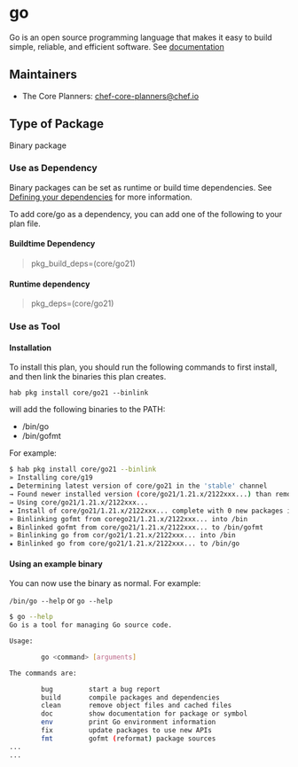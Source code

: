 # go

Go is an open source programming language that makes it easy to build simple, reliable, and efficient software.  See [documentation](https://golang.org)

## Maintainers

* The Core Planners: <chef-core-planners@chef.io>

## Type of Package

Binary package

### Use as Dependency

Binary packages can be set as runtime or build time dependencies. See [Defining your dependencies](https://www.habitat.sh/docs/developing-packages/developing-packages/#sts=Define%21Your%21Dependencies) for more information.

To add core/go as a dependency, you can add one of the following to your plan file.

#### Buildtime Dependency

> pkg_build_deps=(core/go21)

#### Runtime dependency

> pkg_deps=(core/go21)

### Use as Tool

#### Installation

To install this plan, you should run the following commands to first install, and then link the binaries this plan creates.

``hab pkg install core/go21 --binlink``

will add the following binaries to the PATH:

* /bin/go
* /bin/gofmt

For example:

```bash
$ hab pkg install core/go21 --binlink
» Installing core/g19
☁ Determining latest version of core/go21 in the 'stable' channel
→ Found newer installed version (core/go21/1.21.x/2122xxx...) than remote version (core/go21/1.21.x/2122xxx...)
→ Using core/go21/1.21.x/2122xxx...
★ Install of core/go21/1.21.x/2122xxx... complete with 0 new packages installed.
» Binlinking gofmt from corego21/1.21.x/2122xxx... into /bin
★ Binlinked gofmt from core/go21/1.21.x/2122xxx... to /bin/gofmt
» Binlinking go from cor/go21/1.21.x/2122xxx... into /bin
★ Binlinked go from core/go21/1.21.x/2122xxx... to /bin/go
```

#### Using an example binary

You can now use the binary as normal.  For example:

``/bin/go --help`` or ``go --help``

```bash
$ go --help
Go is a tool for managing Go source code.

Usage:

        go <command> [arguments]

The commands are:

        bug         start a bug report
        build       compile packages and dependencies
        clean       remove object files and cached files
        doc         show documentation for package or symbol
        env         print Go environment information
        fix         update packages to use new APIs
        fmt         gofmt (reformat) package sources
...
...
```
